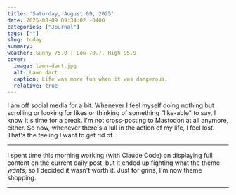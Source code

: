 ```yaml
---
title: 'Saturday, August 09, 2025'
date: 2025-08-09 09:34:02 -0400
categories: ["Journal"]
tags: [""]
slug: today
summary: 
weather: Sunny 75.0 | Low 70.7, High 95.9
cover: 
  image: lawn-dart.jpg
  alt: Lawn dart
  caption: Life was more fun when it was dangerous.
  relative: true
---
```


I am off social media for a bit. Whenever I feel myself doing nothing but scrolling or looking for likes or thinking of something "like-able" to say, I know it's time for a break. I'm not cross-posting to Mastodon at all anymore, either. So now, whenever there's a lull in the action of my life, I feel lost. That's the feeling I want to get rid of.

----

I spent time this morning working (with Claude Code) on displaying full content on the current daily post, but it ended up fighting what the theme _wants_, so I decided it wasn't worth it. Just for grins, I'm now theme shopping.

----

